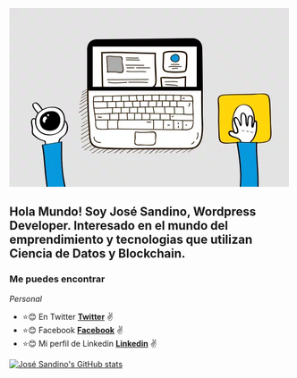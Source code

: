![](https://github.com/josesandino/josesandino/blob/master/webdevelopment.gif)

## Hola Mundo! Soy José Sandino, Wordpress Developer. Interesado en el mundo del emprendimiento y tecnologias que utilizan Ciencia de Datos y Blockchain.

### Me puedes encontrar

_Personal_
* :star::blush: En Twitter **[Twitter](https://twitter.com/joansamo01)** :v:
* :star::blush: Facebook **[Facebook](https://facebook.com/joansamo1)** :v:
* :star::blush: Mi perfil de Linkedin **[Linkedin](https://www.linkedin.com/in/josesandino/)** :v:

[![José Sandino's GitHub stats](https://github-readme-stats.vercel.app/api?username=josesandino)](https://github.com/josesandino/github-readme-stats)


